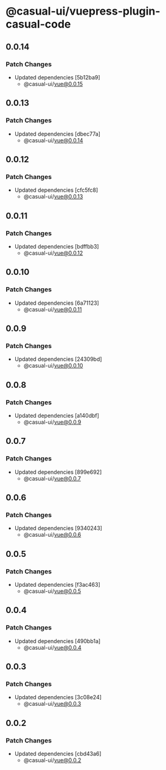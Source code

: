 # @casual-ui/vuepress-plugin-casual-code

## 0.0.14

### Patch Changes

- Updated dependencies [5b12ba9]
  - @casual-ui/vue@0.0.15

## 0.0.13

### Patch Changes

- Updated dependencies [dbec77a]
  - @casual-ui/vue@0.0.14

## 0.0.12

### Patch Changes

- Updated dependencies [cfc5fc8]
  - @casual-ui/vue@0.0.13

## 0.0.11

### Patch Changes

- Updated dependencies [bdffbb3]
  - @casual-ui/vue@0.0.12

## 0.0.10

### Patch Changes

- Updated dependencies [6a71123]
  - @casual-ui/vue@0.0.11

## 0.0.9

### Patch Changes

- Updated dependencies [24309bd]
  - @casual-ui/vue@0.0.10

## 0.0.8

### Patch Changes

- Updated dependencies [a140dbf]
  - @casual-ui/vue@0.0.9

## 0.0.7

### Patch Changes

- Updated dependencies [899e692]
  - @casual-ui/vue@0.0.7

## 0.0.6

### Patch Changes

- Updated dependencies [9340243]
  - @casual-ui/vue@0.0.6

## 0.0.5

### Patch Changes

- Updated dependencies [f3ac463]
  - @casual-ui/vue@0.0.5

## 0.0.4

### Patch Changes

- Updated dependencies [490bb1a]
  - @casual-ui/vue@0.0.4

## 0.0.3

### Patch Changes

- Updated dependencies [3c08e24]
  - @casual-ui/vue@0.0.3

## 0.0.2

### Patch Changes

- Updated dependencies [cbd43a6]
  - @casual-ui/vue@0.0.2
